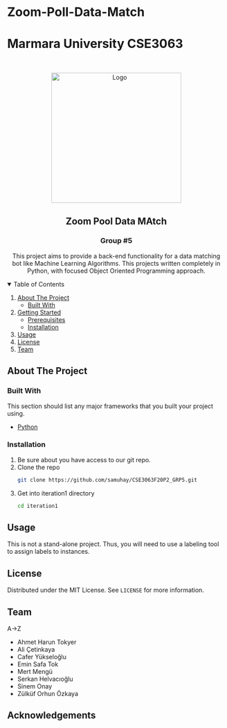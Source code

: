 # Zoom-Poll-Data-Match
# Marmara University CSE3063
<!--
* This project can be usable only for educational purposes.
* Using this project is free to share as long as it is not for commercial purposes. 
* This in-project MIT standards apply.
* This project started as a graduation project in the required department of Marmara University and consists of 3 iteretions.


 https://github.com/samuhay/CSE3063F20P2_GRP5/blob/main/iteration1/assets/image.png
 
 -->


<!-- PROJECT LOGO -->
<br />
<p align="center">
  <a href="https://github.com/othneildrew/Best-README-Template">
    <img src="https://i1.wp.com/nerdschalk.com/wp-content/uploads/2020/05/nerdschalk.com-poll-in-zoom.png" alt="Logo" width="300">
  </a>

  <h2 align="center">Zoom Pool Data MAtch</h2>
  <h3 align="center">Group #5</h3>

  <p align="center">
    This project aims to provide a back-end functionality for a data matching bot like Machine Learning Algorithms. This projects written completely in Python, with focused Object Oriented Programming approach.
    <br />
  </p>
</p>



<!-- TABLE OF CONTENTS -->
<details open="open">
  <summary>Table of Contents</summary>
  <ol>
    <li>
      <a href="#about-the-project">About The Project</a>
      <ul>
        <li><a href="#built-with">Built With</a></li>
      </ul>
    </li>
    <li>
      <a href="#getting-started">Getting Started</a>
      <ul>
        <li><a href="#prerequisites">Prerequisites</a></li>
        <li><a href="#installation">Installation</a></li>
      </ul>
    </li>
    <li><a href="#usage">Usage</a></li>
    <li><a href="#license">License</a></li>
    <li><a href="#team">Team</a></li>
  </ol>
</details>



<!-- ABOUT THE PROJECT -->
## About The Project






### Built With

This section should list any major frameworks that you built your project using. 
* [Python](https://www.python.org)

<!-- GETTING STARTED -->

### Installation

1. Be sure about you have access to our git repo.
2. Clone the repo
   ```sh
   git clone https://github.com/samuhay/CSE3063F20P2_GRP5.git
   ```
3. Get into iteration1 directory
   ```sh
   cd iteration1
   ```



<!-- USAGE EXAMPLES -->
## Usage

This is not a stand-alone project. Thus, you will need to use a labeling tool to assign labels to instances. 


<!-- LICENSE -->
## License

Distributed under the MIT License. See `LICENSE` for more information.



<!-- CONTACT -->
## Team
<p>A->Z</p>

* Ahmet Harun Tokyer
* Ali Çetinkaya
* Cafer Yükseloğlu
* Emin Safa Tok
* Mert Mengü
* Serkan Helvacıoğlu
* Sinem Onay
* Zülküf Orhun Özkaya

<!-- ACKNOWLEDGEMENTS -->	
## Acknowledgements	
